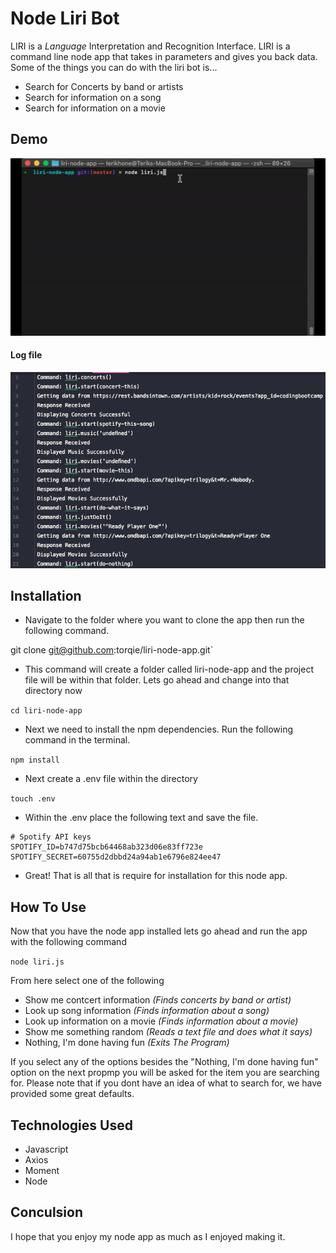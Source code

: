 # Node Liri Bot

LIRI is a _Language_ Interpretation and Recognition Interface. LIRI is a command line node app that takes in parameters and gives you back data. Some of the things you can do with the liri bot is...
* Search for Concerts by band or artists
* Search for information on a song
* Search for information on a movie

## Demo
![enter image description here](assets/images/demo.gif)

#### Log file
![enter image description here](assets/images/logfile.png)

## Installation

* Navigate to the folder where you want to clone the app then run the following command.

 git clone git@github.com:torqie/liri-node-app.git`

* This command will create a folder called liri-node-app and the project file will be within that folder. Lets go ahead and change into that directory now

` cd liri-node-app `

* Next we need to install the npm dependencies. Run the following command in the terminal.

` npm install `

* Next create a .env file within the directory

` touch .env `

* Within the .env place the following text and save the file.

```
# Spotify API keys
SPOTIFY_ID=b747d75bcb64468ab323d06e83ff723e
SPOTIFY_SECRET=60755d2dbbd24a94ab1e6796e824ee47
```

* Great! That is all that is require for installation  for this node app.

## How To Use

Now that you have the node app installed lets go ahead and run the app with the following command

` node liri.js `

From here select one of the following
* Show me contcert information *(Finds concerts by band or artist)*
* Look up song information *(Finds information about a song)*
* Look up information on a movie *(Finds information about a movie)*
* Show me something random *(Reads a text file and does what it says)*
* Nothing, I'm done having fun *(Exits The Program)*

If you select any of the options besides the "Nothing, I'm done having fun" option on the next propmp you will be 
asked for the item you are searching for. Please note that if you dont have an idea of what to search for, we have 
provided some great defaults.

## Technologies Used
* Javascript
* Axios
* Moment
* Node

## Conculsion

I hope that you enjoy my node app as much as I enjoyed making it.